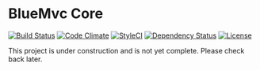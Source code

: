 # BlueMvc Core

[![Build Status](https://travis-ci.org/themichaelhall/bluemvc-core.svg?branch=master)](https://travis-ci.org/themichaelhall/bluemvc-core)
[![Code Climate](https://codeclimate.com/github/themichaelhall/bluemvc-core/badges/gpa.svg)](https://codeclimate.com/github/themichaelhall/bluemvc-core)
[![StyleCI](https://styleci.io/repos/61732117/shield?style=flat)](https://styleci.io/repos/61732117)
[![Dependency Status](https://www.versioneye.com/user/projects/576bdfcacd6d5100372eab46/badge.svg?style=flat)](https://www.versioneye.com/user/projects/576bdfcacd6d5100372eab46)
[![License](https://poser.pugx.org/michaelhall/bluemvc-core/license)](https://packagist.org/packages/michaelhall/bluemvc-core)

This project is under construction and is not yet complete. Please check back later.
